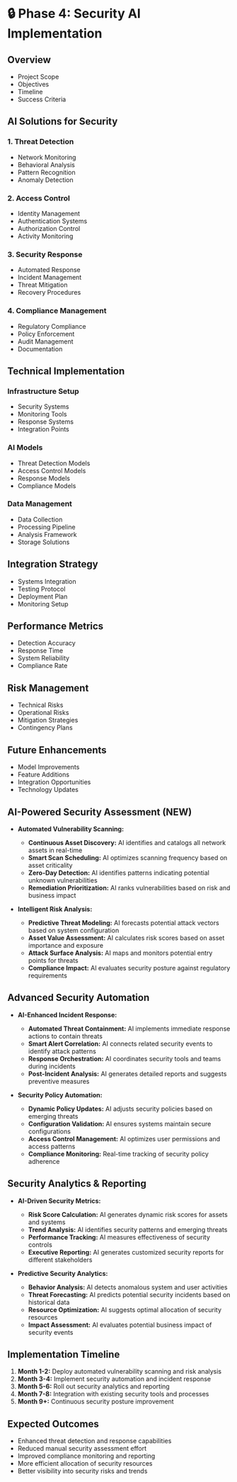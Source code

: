 # 🔒 Phase 4: Security AI Implementation

## Overview
- Project Scope
- Objectives
- Timeline
- Success Criteria

## AI Solutions for Security

### 1. Threat Detection
- Network Monitoring
- Behavioral Analysis
- Pattern Recognition
- Anomaly Detection

### 2. Access Control
- Identity Management
- Authentication Systems
- Authorization Control
- Activity Monitoring

### 3. Security Response
- Automated Response
- Incident Management
- Threat Mitigation
- Recovery Procedures

### 4. Compliance Management
- Regulatory Compliance
- Policy Enforcement
- Audit Management
- Documentation

## Technical Implementation

### Infrastructure Setup
- Security Systems
- Monitoring Tools
- Response Systems
- Integration Points

### AI Models
- Threat Detection Models
- Access Control Models
- Response Models
- Compliance Models

### Data Management
- Data Collection
- Processing Pipeline
- Analysis Framework
- Storage Solutions

## Integration Strategy
- Systems Integration
- Testing Protocol
- Deployment Plan
- Monitoring Setup

## Performance Metrics
- Detection Accuracy
- Response Time
- System Reliability
- Compliance Rate

## Risk Management
- Technical Risks
- Operational Risks
- Mitigation Strategies
- Contingency Plans

## Future Enhancements
- Model Improvements
- Feature Additions
- Integration Opportunities
- Technology Updates

## AI-Powered Security Assessment (NEW)
- **Automated Vulnerability Scanning:**
  - **Continuous Asset Discovery:** AI identifies and catalogs all network assets in real-time
  - **Smart Scan Scheduling:** AI optimizes scanning frequency based on asset criticality
  - **Zero-Day Detection:** AI identifies patterns indicating potential unknown vulnerabilities
  - **Remediation Prioritization:** AI ranks vulnerabilities based on risk and business impact

- **Intelligent Risk Analysis:**
  - **Predictive Threat Modeling:** AI forecasts potential attack vectors based on system configuration
  - **Asset Value Assessment:** AI calculates risk scores based on asset importance and exposure
  - **Attack Surface Analysis:** AI maps and monitors potential entry points for threats
  - **Compliance Impact:** AI evaluates security posture against regulatory requirements

## Advanced Security Automation
- **AI-Enhanced Incident Response:**
  - **Automated Threat Containment:** AI implements immediate response actions to contain threats
  - **Smart Alert Correlation:** AI connects related security events to identify attack patterns
  - **Response Orchestration:** AI coordinates security tools and teams during incidents
  - **Post-Incident Analysis:** AI generates detailed reports and suggests preventive measures

- **Security Policy Automation:**
  - **Dynamic Policy Updates:** AI adjusts security policies based on emerging threats
  - **Configuration Validation:** AI ensures systems maintain secure configurations
  - **Access Control Management:** AI optimizes user permissions and access patterns
  - **Compliance Monitoring:** Real-time tracking of security policy adherence

## Security Analytics & Reporting
- **AI-Driven Security Metrics:**
  - **Risk Score Calculation:** AI generates dynamic risk scores for assets and systems
  - **Trend Analysis:** AI identifies security patterns and emerging threats
  - **Performance Tracking:** AI measures effectiveness of security controls
  - **Executive Reporting:** AI generates customized security reports for different stakeholders

- **Predictive Security Analytics:**
  - **Behavior Analysis:** AI detects anomalous system and user activities
  - **Threat Forecasting:** AI predicts potential security incidents based on historical data
  - **Resource Optimization:** AI suggests optimal allocation of security resources
  - **Impact Assessment:** AI evaluates potential business impact of security events

## Implementation Timeline
1. **Month 1-2:** Deploy automated vulnerability scanning and risk analysis
2. **Month 3-4:** Implement security automation and incident response
3. **Month 5-6:** Roll out security analytics and reporting
4. **Month 7-8:** Integration with existing security tools and processes
5. **Month 9+:** Continuous security posture improvement

## Expected Outcomes
- Enhanced threat detection and response capabilities
- Reduced manual security assessment effort
- Improved compliance monitoring and reporting
- More efficient allocation of security resources
- Better visibility into security risks and trends 